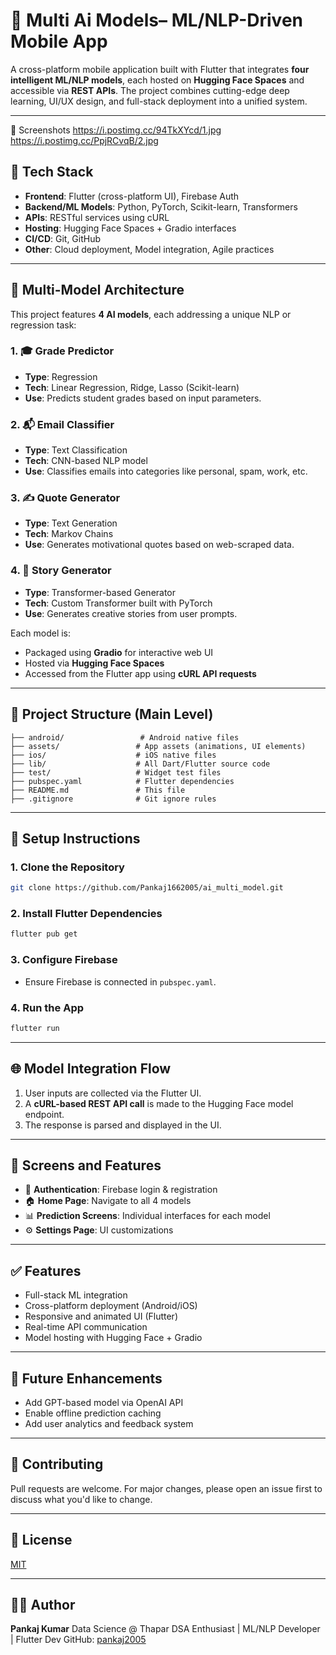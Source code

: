 # 🧠 Multi Ai Models– ML/NLP-Driven Mobile App

A cross-platform mobile application built with Flutter that integrates **four intelligent ML/NLP models**, each hosted on **Hugging Face Spaces** and accessible via **REST APIs**. The project combines cutting-edge deep learning, UI/UX design, and full-stack deployment into a unified system.

---
📸 Screenshots
https://i.postimg.cc/94TkXYcd/1.jpg
https://i.postimg.cc/PpjRCvqB/2.jpg

## 📲 Tech Stack

- **Frontend**: Flutter (cross-platform UI), Firebase Auth
- **Backend/ML Models**: Python, PyTorch, Scikit-learn, Transformers
- **APIs**: RESTful services using cURL
- **Hosting**: Hugging Face Spaces + Gradio interfaces
- **CI/CD**: Git, GitHub
- **Other**: Cloud deployment, Model integration, Agile practices

---

## 🧩 Multi-Model Architecture

This project features **4 AI models**, each addressing a unique NLP or regression task:

### 1. 🎓 Grade Predictor
- **Type**: Regression
- **Tech**: Linear Regression, Ridge, Lasso (Scikit-learn)
- **Use**: Predicts student grades based on input parameters.

### 2. 📬 Email Classifier
- **Type**: Text Classification
- **Tech**: CNN-based NLP model
- **Use**: Classifies emails into categories like personal, spam, work, etc.

### 3. ✍️ Quote Generator
- **Type**: Text Generation
- **Tech**: Markov Chains
- **Use**: Generates motivational quotes based on web-scraped data.

### 4. 📖 Story Generator
- **Type**: Transformer-based Generator
- **Tech**: Custom Transformer built with PyTorch
- **Use**: Generates creative stories from user prompts.

Each model is:
- Packaged using **Gradio** for interactive web UI
- Hosted via **Hugging Face Spaces**
- Accessed from the Flutter app using **cURL API requests**

---

## 📁 Project Structure (Main Level)

```plaintext
├── android/                 # Android native files
├── assets/                 # App assets (animations, UI elements)
├── ios/                    # iOS native files
├── lib/                    # All Dart/Flutter source code
├── test/                   # Widget test files
├── pubspec.yaml            # Flutter dependencies
├── README.md               # This file
├── .gitignore              # Git ignore rules
````

---

## 🔧 Setup Instructions

### 1. Clone the Repository

```bash
git clone https://github.com/Pankaj1662005/ai_multi_model.git
```

### 2. Install Flutter Dependencies

```bash
flutter pub get
```

### 3. Configure Firebase

* Ensure Firebase is connected in `pubspec.yaml`.

### 4. Run the App

```bash
flutter run
```

---

## 🌐 Model Integration Flow

1. User inputs are collected via the Flutter UI.
2. A **cURL-based REST API call** is made to the Hugging Face model endpoint.
3. The response is parsed and displayed in the UI.

---

## 🎨 Screens and Features

* 🔐 **Authentication**: Firebase login & registration
* 🏠 **Home Page**: Navigate to all 4 models
* 📊 **Prediction Screens**: Individual interfaces for each model
* ⚙️ **Settings Page**: UI customizations

---

## ✅ Features

* Full-stack ML integration
* Cross-platform deployment (Android/iOS)
* Responsive and animated UI (Flutter)
* Real-time API communication
* Model hosting with Hugging Face + Gradio

---

## 🚀 Future Enhancements

* Add GPT-based model via OpenAI API
* Enable offline prediction caching
* Add user analytics and feedback system

---

## 🤝 Contributing

Pull requests are welcome. For major changes, please open an issue first to discuss what you'd like to change.

---

## 📄 License

[MIT](LICENSE)

---

## 👨‍💻 Author

**Pankaj Kumar**
Data Science @ Thapar
DSA Enthusiast | ML/NLP Developer | Flutter Dev
GitHub: [pankaj2005](https://github.com/pankaj2005)

